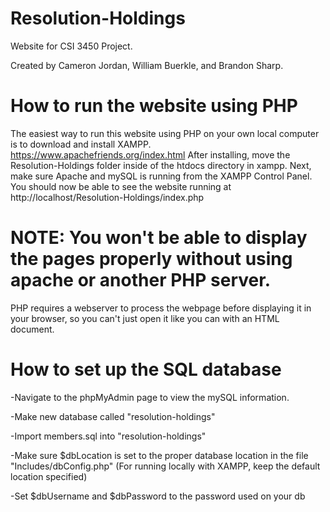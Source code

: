 # Resolution-Holdings
Website for CSI 3450 Project.

Created by Cameron Jordan, William Buerkle, and Brandon Sharp.

# How to run the website using PHP
The easiest way to run this website using PHP on your own local computer is to download and install XAMPP.
https://www.apachefriends.org/index.html
After installing, move the Resolution-Holdings folder inside of the htdocs directory in xampp.
Next, make sure Apache and mySQL is running from the XAMPP Control Panel.
You should now be able to see the website running at http://localhost/Resolution-Holdings/index.php

# NOTE: You won't be able to display the pages properly without using apache or another PHP server.
PHP requires a webserver to process the webpage before displaying it in your browser, so you can't just open it like you can with an HTML document.

# How to set up the SQL database
-Navigate to the phpMyAdmin page to view the mySQL information.

-Make new database called "resolution-holdings"

-Import members.sql into "resolution-holdings"

-Make sure $dbLocation is set to the proper database location in the file "Includes/dbConfig.php"
(For running locally with XAMPP, keep the default location specified)

-Set $dbUsername and $dbPassword to the password used on your db
